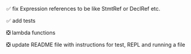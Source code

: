✅ fix Expression references to be like StmtRef or DeclRef etc.

✅ add tests

❎ lambda functions

❎ update README file with instructions for test, REPL and running a file